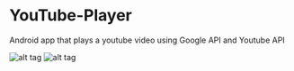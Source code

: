 # YouTube-Player
Android app that plays a youtube video using Google API and Youtube API


![alt tag](https://github.com/o3dwade/MapMe/blob/master/Picture1.png)
![alt tag](https://github.com/o3dwade/MapMe/blob/master/Picture2.png)
